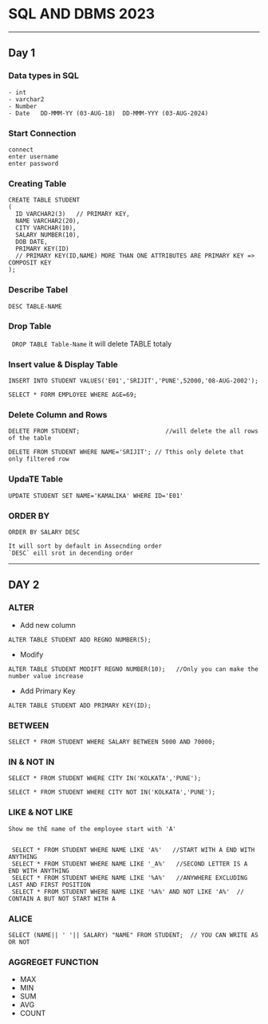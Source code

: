# SQL AND DBMS 2023
--- 
 
## Day 1 

### Data types in SQL
```
- int
- varchar2
- Number
- Date   DD-MMM-YY (03-AUG-18)  DD-MMM-YYY (03-AUG-2024)
```

### Start Connection
```
connect
enter username
enter password
```
### Creating Table
```
CREATE TABLE STUDENT
(
  ID VARCHAR2(3)   // PRIMARY KEY,
  NAME VARCHAR2(20),
  CITY VARCHAR(10),
  SALARY NUMBER(10),
  DOB DATE,
  PRIMARY KEY(ID)
  // PRIMARY KEY(ID,NAME) MORE THAN ONE ATTRIBUTES ARE PRIMARY KEY => COMPOSIT KEY 
);
```

### Describe Tabel
` DESC TABLE-NAME `

### Drop Table 
` DROP TABLE Table-Name` it will delete TABLE totaly

### Insert value & Display Table
```
INSERT INTO STUDENT VALUES('E01','SRIJIT','PUNE',52000,'08-AUG-2002');

SELECT * FORM EMPLOYEE WHERE AGE=69;

```
### Delete Column and Rows
```
DELETE FROM STUDENT;                        //will delete the all rows of the table

DELETE FROM STUDENT WHERE NAME='SRIJIT'; // Tthis only delete that only filtered row
```

### UpdaTE Table
```
UPDATE STUDENT SET NAME='KAMALIKA' WHERE ID='E01'
```

### ORDER BY
```
ORDER BY SALARY DESC

It will sort by default in Assecnding order
`DESC` eill srot in decending order
```

---
## DAY 2


### ALTER 

- Add new column
 ```
 ALTER TABLE STUDENT ADD REGNO NUMBER(5);
 ```

- Modify
 ```
 ALTER TABLE STUDENT MODIFT REGNO NUMBER(10);   //Only you can make the number value increase
 ```

- Add Primary Key
 ```
 ALTER TABLE STUDENT ADD PRIMARY KEY(ID);
 ```

### BETWEEN

 ```
 SELECT * FROM STUDENT WHERE SALARY BETWEEN 5000 AND 70000;

 ```
 
 ### IN & NOT IN
 ```
 SELECT * FROM STUDENT WHERE CITY IN('KOLKATA','PUNE');

 SELECT * FROM STUDENT WHERE CITY NOT IN('KOLKATA','PUNE');
 ```

 ### LIKE & NOT LIKE
 ```
 Show me thE name of the employee start with 'A'


  SELECT * FROM STUDENT WHERE NAME LIKE 'A%'   //START WITH A END WITH ANYTHING
  SELECT * FROM STUDENT WHERE NAME LIKE '_A%'   //SECOND LETTER IS A END WITH ANYTHING
  SELECT * FROM STUDENT WHERE NAME LIKE '%A%'   //ANYWHERE EXCLUDING LAST AND FIRST POSITION
  SELECT * FROM STUDENT WHERE NAME LIKE '%A%' AND NOT LIKE 'A%'  // CONTAIN A BUT NOT START WITH A
 ```

 ### ALICE 
  ` SELECT (NAME|| ' '|| SALARY) "NAME" FROM STUDENT;  // YOU CAN WRITE AS OR NOT `

### AGGREGET FUNCTION
 - MAX
 - MIN
 - SUM
 - AVG
 - COUNT

